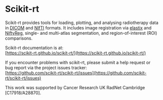 # Scikit-rt

Scikit-rt provides tools for loading, plotting, and analysing
radiotherapy data in [DICOM](https://www.dicomstandard.org/) and
[NIfTI](https://nifti.nimh.nih.gov/) formats.  It includes
image registration via [elastix](https://elastix.lumc.nl/)
and [NiftyReg](http://cmictig.cs.ucl.ac.uk/wiki/index.php/NiftyReg),
single- and multi-atlas segmentation, and region-of-interest (ROI)
comparisons.

Scikit-rt documentation is at:  
[https://scikit-rt.github.io/scikit-rt/](https://scikit-rt.github.io/scikit-rt/)

If you encounter problems with scikit-rt, please submit a help request
or bug report via the project issues tracker:  
[https://github.com/scikit-rt/scikit-rt/issues](https://github.com/scikit-rt/scikit-rt/issues)

This work was supported by Cancer Research UK RadNet Cambridge [C17918/A28870].
